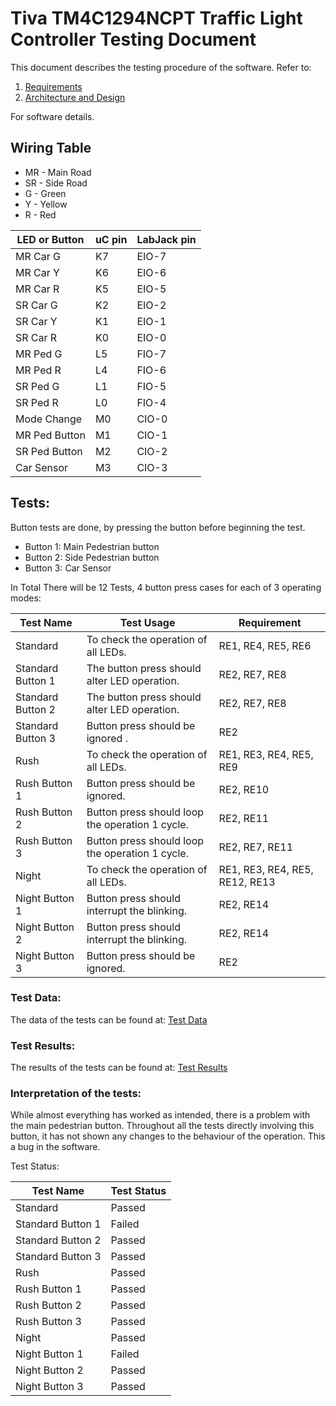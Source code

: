 # Tiva TM4C1294NCPT Traffic Light Controller Testing Document
This document describes the testing procedure of the software. Refer to:
1. [Requirements](documentation/1_Engineering.md)
2. [Architecture and Design](documentation/2_Architecture_Design.md)

For software details.

## Wiring Table

* MR - Main Road
* SR - Side Road
* G - Green
* Y - Yellow
* R - Red

| LED or Button | uC pin | LabJack pin |
|---------------|--------|-------------|
| MR Car G      | K7     | EIO-7       |
| MR Car Y      | K6     | EIO-6       |
| MR Car R      | K5     | EIO-5       |
| SR Car G      | K2     | EIO-2       |
| SR Car Y      | K1     | EIO-1       |
| SR Car R      | K0     | EIO-0       |
| MR Ped G      | L5     | FIO-7       |
| MR Ped R      | L4     | FIO-6       |
| SR Ped G      | L1     | FIO-5       |
| SR Ped R      | L0     | FIO-4       |
| Mode Change   | M0     | CIO-0       |
| MR Ped Button | M1     | CIO-1       |
| SR Ped Button | M2     | CIO-2       |
| Car Sensor    | M3     | CIO-3       |

## Tests:

Button tests are done, by pressing the button before beginning the test.

* Button 1: Main Pedestrian button
* Button 2: Side Pedestrian button
* Button 3: Car Sensor

In Total There will be 12 Tests, 4 button press cases for each of 3 operating modes:

| Test Name         | Test Usage                                      | Requirement                    |
|-------------------|-------------------------------------------------|--------------------------------|
| Standard          | To check the operation of all LEDs.             | RE1, RE4, RE5, RE6             |
| Standard Button 1 | The button press should alter LED operation.    | RE2, RE7, RE8                  |
| Standard Button 2 | The button press should alter LED operation.    | RE2, RE7, RE8                  |
| Standard Button 3 | Button press should be ignored .                | RE2                            |
| Rush              | To check the operation of all LEDs.             | RE1, RE3, RE4, RE5, RE9        |
| Rush Button 1     | Button press should be ignored.                 | RE2, RE10                      |
| Rush Button 2     | Button press should loop the operation 1 cycle. | RE2, RE11                      |
| Rush Button 3     | Button press should loop the operation 1 cycle. | RE2, RE7, RE11                 |
| Night             | To check the operation of all LEDs.             | RE1, RE3, RE4, RE5, RE12, RE13 |
| Night Button 1    | Button press should interrupt the blinking.     | RE2, RE14                      |
| Night Button 2    | Button press should interrupt the blinking.     | RE2, RE14                      |
| Night Button 3    | Button press should be ignored.                 | RE2                            |



### Test Data:

The data of the tests can be found at:
[Test Data](/testing/data)

### Test Results:

The results of the tests can be found at:
[Test Results](/testing/testresults)

### Interpretation of the tests:

While almost everything has worked as intended, there is a problem with the main pedestrian button. Throughout all the tests directly involving this button, it has not shown any changes to the behaviour of the operation. This a bug in the software.

Test Status:

| Test Name         | Test Status |
|-------------------|-------------|
| Standard          | Passed      |
| Standard Button 1 | Failed      |
| Standard Button 2 | Passed      |
| Standard Button 3 | Passed      |
| Rush              | Passed      |
| Rush Button 1     | Passed      |
| Rush Button 2     | Passed      |
| Rush Button 3     | Passed      |
| Night             | Passed      |
| Night Button 1    | Failed      |
| Night Button 2    | Passed      |
| Night Button 3    | Passed      |